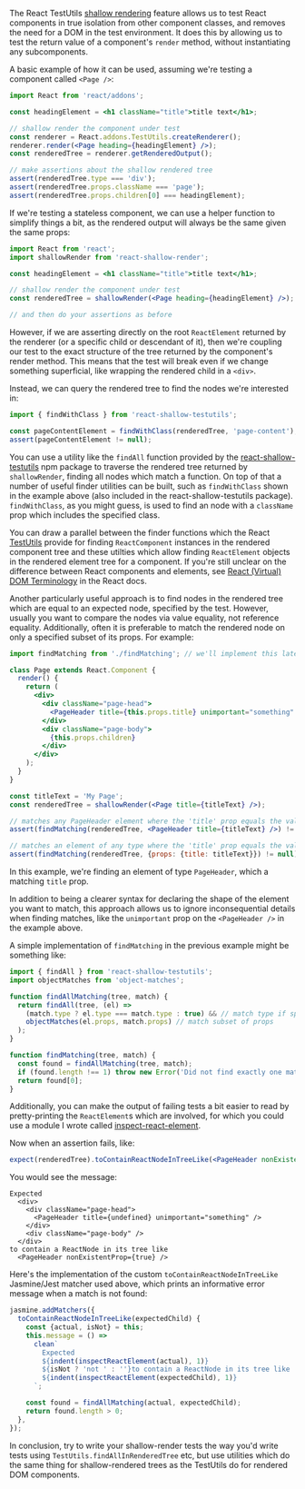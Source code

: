 The React TestUtils [shallow rendering](https://facebook.github.io/react/docs/test-utils.html#shallow-rendering) feature allows us to test React components in true isolation from other component classes, and removes the need for a DOM in the test environment. It does this by allowing us to test the return value of a component's `render` method, without
instantiating any subcomponents.

A basic example of how it can be used, assuming we're testing a component called `<Page />`:

```jsx
import React from 'react/addons';

const headingElement = <h1 className="title">title text</h1>;

// shallow render the component under test
const renderer = React.addons.TestUtils.createRenderer();
renderer.render(<Page heading={headingElement} />);
const renderedTree = renderer.getRenderedOutput();

// make assertions about the shallow rendered tree
assert(renderedTree.type === 'div');
assert(renderedTree.props.className === 'page');
assert(renderedTree.props.children[0] === headingElement);
```

If we're testing a stateless component, we can use a helper function to simplify things a bit, as the rendered output will always be the same given the same props:

```jsx
import React from 'react';
import shallowRender from 'react-shallow-render';

const headingElement = <h1 className="title">title text</h1>;

// shallow render the component under test
const renderedTree = shallowRender(<Page heading={headingElement} />);

// and then do your assertions as before
```

However, if we are asserting directly on the root `ReactElement` returned by the renderer (or a specific child or descendant of it), then we're coupling our test to the exact structure of the tree returned by the component's render method. This means that the test will break even if we change something superficial, like wrapping the rendered child in a `<div>`.

Instead, we can query the rendered tree to find the nodes we're interested in:

```jsx
import { findWithClass } from 'react-shallow-testutils';

const pageContentElement = findWithClass(renderedTree, 'page-content');
assert(pageContentElement != null);
```

You can use a utility like the `findAll` function provided by the [react-shallow-testutils](https://www.npmjs.com/package/react-shallow-testutils) npm package to traverse the rendered tree returned by `shallowRender`, finding all nodes which match a function. On top of that a number of useful finder utilities can be built, such as `findWithClass` shown in the example above (also included in the react-shallow-testutils package). `findWithClass`, as you might guess, is used to find an node with a `className` prop which includes the specified class.

You can draw a parallel between the finder functions which the React [TestUtils](https://facebook.github.io/react/docs/test-utils.html) provide for finding `ReactComponent` instances in the rendered component tree and these utilties which allow finding `ReactElement` objects in the rendered element tree for a component. If you're still unclear on the difference between React components and elements, see [React (Virtual) DOM Terminology](https://facebook.github.io/react/docs/glossary.html) in the React docs.

Another particularly useful approach is to find nodes in the rendered tree which are equal to an expected node, specified by the test. However, usually  you want to compare the nodes via value equality, not reference equality. Additionally, often it is preferable to match the rendered node on only a specified subset of its props. For example:

```jsx
import findMatching from './findMatching'; // we'll implement this later

class Page extends React.Component {
  render() {
    return (
      <div>
        <div className="page-head">
          <PageHeader title={this.props.title} unimportant="something" />
        </div>
        <div className="page-body">
          {this.props.children}
        </div>
      </div>
    );
  }
}

const titleText = 'My Page';
const renderedTree = shallowRender(<Page title={titleText} />);

// matches any PageHeader element where the 'title' prop equals the value titleText
assert(findMatching(renderedTree, <PageHeader title={titleText} />) != null);

// matches an element of any type where the 'title' prop equals the value titleText
assert(findMatching(renderedTree, {props: {title: titleText}}) != null);
```

In this example, we're finding an element of type `PageHeader`, which a matching `title` prop.

In addition to being a clearer syntax for declaring the shape of the element you want to match, this approach allows us to ignore inconsequential details when finding matches, like the `unimportant` prop on the `<PageHeader />` in the example above.

A simple implementation of `findMatching` in the previous example might be something like:

```jsx
import { findAll } from 'react-shallow-testutils';
import objectMatches from 'object-matches';

function findAllMatching(tree, match) {
  return findAll(tree, (el) =>
    (match.type ? el.type === match.type : true) && // match type if specified
    objectMatches(el.props, match.props) // match subset of props
  );
}

function findMatching(tree, match) {
  const found = findAllMatching(tree, match);
  if (found.length !== 1) throw new Error('Did not find exactly one match');
  return found[0];
}
```

Additionally, you can make the output of failing tests a bit easier to read by pretty-printing the `ReactElement`s which are involved, for which you could use a module I wrote called [inspect-react-element](https://www.npmjs.com/package/inspect-react-element).

Now when an assertion fails, like:

```jsx
expect(renderedTree).toContainReactNodeInTreeLike(<PageHeader nonExistentProp />);
```

You would see the message:

```
Expected
  <div>
    <div className="page-head">
      <PageHeader title={undefined} unimportant="something" />
    </div>
    <div className="page-body" />
  </div>
to contain a ReactNode in its tree like
  <PageHeader nonExistentProp={true} />
```

Here's the implementation of the custom `toContainReactNodeInTreeLike` Jasmine/Jest matcher used above, which prints an informative error message when a match is not found:

```jsx
jasmine.addMatchers({
  toContainReactNodeInTreeLike(expectedChild) {
    const {actual, isNot} = this;
    this.message = () =>
      clean`
        Expected
        ${indent(inspectReactElement(actual), 1)}
        ${isNot ? 'not ' : ''}to contain a ReactNode in its tree like
        ${indent(inspectReactElement(expectedChild), 1)}
      `;

    const found = findAllMatching(actual, expectedChild);
    return found.length > 0;
  },
});
```

In conclusion, try to write your shallow-render tests the way you'd write tests using `TestUtils.findAllInRenderedTree` etc, but use utilities which do the same thing for shallow-rendered trees as the TestUtils do for rendered DOM components.


